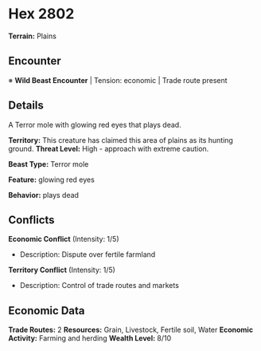# Hex 2802

**Terrain:** Plains

## Encounter
※ **Wild Beast Encounter** | Tension: economic | Trade route present

## Details
A Terror mole with glowing red eyes that plays dead.

**Territory:** This creature has claimed this area of plains as its hunting ground.
**Threat Level:** High - approach with extreme caution.

**Beast Type:** Terror mole

**Feature:** glowing red eyes

**Behavior:** plays dead

## Conflicts
**Economic Conflict** (Intensity: 1/5)
- Description: Dispute over fertile farmland

**Territory Conflict** (Intensity: 1/5)
- Description: Control of trade routes and markets

## Economic Data
**Trade Routes:** 2
**Resources:** Grain, Livestock, Fertile soil, Water
**Economic Activity:** Farming and herding
**Wealth Level:** 8/10
